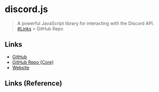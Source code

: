 # discord.js

> A powerful JavaScript library for interacting with the Discord API.  
[#Links](#links) > GitHub Repo

## Links

- [GitHub](/discordjs)
- [GitHub Repo (Core)](/discordjs/discord.js)
- [Website](https://discord.js.org/#/)

## Links (Reference)
